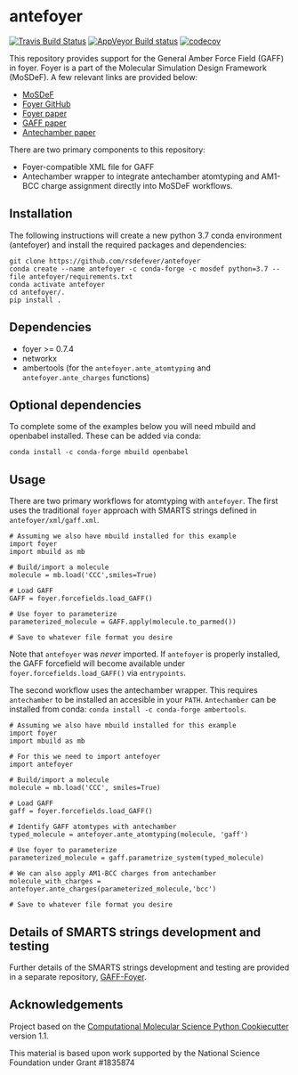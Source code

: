antefoyer
==============================
[//]: # (Badges)
[![Travis Build Status](https://travis-ci.org/REPLACE_WITH_OWNER_ACCOUNT/antefoyer.svg?branch=master)](https://travis-ci.org/REPLACE_WITH_OWNER_ACCOUNT/antefoyer)
[![AppVeyor Build status](https://ci.appveyor.com/api/projects/status/REPLACE_WITH_APPVEYOR_LINK/branch/master?svg=true)](https://ci.appveyor.com/project/REPLACE_WITH_OWNER_ACCOUNT/antefoyer/branch/master)
[![codecov](https://codecov.io/gh/REPLACE_WITH_OWNER_ACCOUNT/antefoyer/branch/master/graph/badge.svg)](https://codecov.io/gh/REPLACE_WITH_OWNER_ACCOUNT/antefoyer/branch/master)

This repository provides support for the General Amber Force Field (GAFF) in foyer. Foyer is a part of the Molecular Simulation Design Framework (MoSDeF). A few relevant links are provided below:

- [MoSDeF](https://mosdef.org)
- [Foyer GitHub](https://github.com/mosdef-hub/foyer)
- [Foyer paper](https://doi.org/10.1016/j.commatsci.2019.05.026) 
- [GAFF paper](https://doi.org/10.1002/jcc.20035)
- [Antechamber paper](https://doi.org/10.1016/j.jmgm.2005.12.005)

There are two primary components to this repository: 

- Foyer-compatible XML file for GAFF
- Antechamber wrapper to integrate antechamber atomtyping and AM1-BCC charge assignment directly into MoSDeF workflows.

## Installation
The following instructions will create a new python 3.7 conda environment (antefoyer) and install the required packages and dependencies:

    git clone https://github.com/rsdefever/antefoyer
    conda create --name antefoyer -c conda-forge -c mosdef python=3.7 --file antefoyer/requirements.txt
    conda activate antefoyer
    cd antefoyer/.
    pip install . 

## Dependencies

- foyer >= 0.7.4
- networkx
- ambertools (for the `antefoyer.ante_atomtyping` and `antefoyer.ante_charges` functions)

## Optional dependencies
To complete some of the examples below you will need mbuild and openbabel installed. These can be added via conda:

	conda install -c conda-forge mbuild openbabel

## Usage
There are two primary workflows for atomtyping with `antefoyer`. The first uses the traditional `foyer` approach with SMARTS strings defined in `antefoyer/xml/gaff.xml`. 

    # Assuming we also have mbuild installed for this example
    import foyer
    import mbuild as mb
    
    # Build/import a molecule
    molecule = mb.load('CCC',smiles=True)
    
    # Load GAFF
    GAFF = foyer.forcefields.load_GAFF()
    
    # Use foyer to parameterize
    parameterized_molecule = GAFF.apply(molecule.to_parmed())
    
    # Save to whatever file format you desire
    
Note that `antefoyer` was _never_ imported. If `antefoyer` is properly installed, the GAFF forcefield will become available under `foyer.forcefields.load_GAFF()` via `entrypoints`. 

The second workflow uses the antechamber wrapper. This requires `antechamber` to be installed an accesible in your `PATH`. `Antechamber` can be installed from conda: `conda install -c conda-forge ambertools`.

    # Assuming we also have mbuild installed for this example
    import foyer
    import mbuild as mb
    
    # For this we need to import antefoyer
    import antefoyer
    
    # Build/import a molecule
    molecule = mb.load('CCC', smiles=True)
    
    # Load GAFF
    gaff = foyer.forcefields.load_GAFF()
    
    # Identify GAFF atomtypes with antechamber
    typed_molecule = antefoyer.ante_atomtyping(molecule, 'gaff')
    
    # Use foyer to parameterize
    parameterized_molecule = gaff.parametrize_system(typed_molecule)
    
    # We can also apply AM1-BCC charges from antechamber
    molecule_with_charges = antefoyer.ante_charges(parameterized_molecule,'bcc')
    
    # Save to whatever file format you desire

## Details of SMARTS strings development and testing
Further details of the SMARTS strings development and testing are provided in a separate repository, [GAFF-Foyer](https://github.com/rsdefever/GAFF-foyer).

## Acknowledgements
 
Project based on the
[Computational Molecular Science Python Cookiecutter](https://github.com/molssi/cookiecutter-cms) version 1.1.


This material is based upon work supported by the National Science Foundation under Grant #1835874

